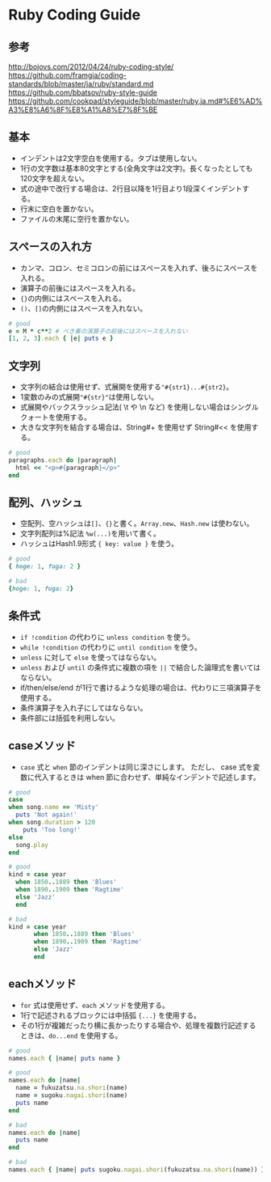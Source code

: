 # Ruby Coding Guide

## 参考
http://bojovs.com/2012/04/24/ruby-coding-style/
https://github.com/framgia/coding-standards/blob/master/ja/ruby/standard.md
https://github.com/bbatsov/ruby-style-guide
https://github.com/cookpad/styleguide/blob/master/ruby.ja.md#%E6%AD%A3%E8%A6%8F%E8%A1%A8%E7%8F%BE

## 基本
* インデントは2文字空白を使用する。タブは使用しない。
* 1行の文字数は基本80文字とする(全角文字は2文字)。長くなったとしても120文字を超えない。
* 式の途中で改行する場合は、2行目以降を1行目より1段深くインデントする。
* 行末に空白を置かない。
* ファイルの末尾に空行を置かない。

## スペースの入れ方

* カンマ、コロン、セミコロンの前にはスペースを入れず、後ろにスペースを入れる。
* 演算子の前後にはスペースを入れる。
* ```{}```の内側にはスペースを入れる。
* ```()```、```[]```の内側にはスペースを入れない。

```ruby
# good
e = M * c**2 # べき乗の演算子の前後にはスペースを入れない
[1, 2, 3].each { |e| puts e }
```

## 文字列
* 文字列の結合は使用せず、式展開を使用する```"#{str1}...#{str2}```。
* 1変数のみの式展開```"#{str}"```は使用しない。
* 式展開やバックスラッシュ記法( \t や \n など) を使用しない場合はシングルクォートを使用する。
* 大きな文字列を結合する場合は、String#+ を使用せず String#<< を使用する。

```ruby
# good
paragraphs.each do |paragraph|
  html << "<p>#{paragraph}</p>"
end
```

## 配列、ハッシュ

* 空配列、空ハッシュは```[]```、```{}```と書く。```Array.new```、```Hash.new``` は使わない。
* 文字列配列は%記法 ```%w(...)```を用いて書く。
* ハッシュはHash1.9形式 ```{ key: value }``` を使う。

```ruby
# good
{ hoge: 1, fuga: 2 }

# bad
{hoge: 1, fuga: 2}
```

## 条件式

* ```if !condition``` の代わりに ```unless condition``` を使う。
* ```while !condition``` の代わりに ```until condition``` を使う。
* ```unless``` に対して ```else``` を使ってはならない。
* ```unless``` および ```until``` の条件式に複数の項を ```||``` で結合した論理式を書いてはならない。
* if/then/else/end が1行で書けるような処理の場合は、代わりに三項演算子を使用する。
* 条件演算子を入れ子にしてはならない。
* 条件部には括弧を利用しない。


## caseメソッド
* ```case``` 式と ```when``` 節のインデントは同じ深さにします。 ただし、 case 式を変数に代入するときは when 節に合わせず、単純なインデントで記述します。

```ruby
# good
case
when song.name == 'Misty'
  puts 'Not again!'
when song.duration > 120
    puts 'Too long!'
else
  song.play
end

# good
kind = case year
  when 1850..1889 then 'Blues'
  when 1890..1909 then 'Ragtime'
  else 'Jazz'
  end

# bad
kind = case year
       when 1850..1889 then 'Blues'
       when 1890..1909 then 'Ragtime'
       else 'Jazz'
       end
```

## eachメソッド

* ```for``` 式は使用せず、```each``` メソッドを使用する。
* 1行で記述されるブロックには中括弧 ```{...}``` を使用する。
* その1行が複雑だったり横に長かったりする場合や、処理を複数行記述するときは、```do...end``` を使用する。

```ruby
# good
names.each { |name| puts name }

# good
names.each do |name|
  name = fukuzatsu.na.shori(name)
  name = sugoku.nagai.shori(name)
  puts name
end

# bad
names.each do |name|
  puts name
end

# bad
names.each { |name| puts sugoku.nagai.shori(fukuzatsu.na.shori(name)) }
```
